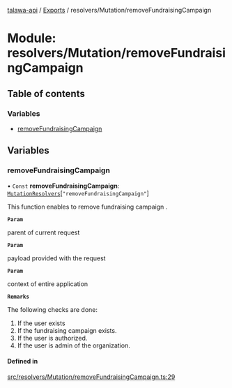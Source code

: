 [talawa-api](../README.md) / [Exports](../modules.md) / resolvers/Mutation/removeFundraisingCampaign

# Module: resolvers/Mutation/removeFundraisingCampaign

## Table of contents

### Variables

- [removeFundraisingCampaign](resolvers_Mutation_removeFundraisingCampaign.md#removefundraisingcampaign)

## Variables

### removeFundraisingCampaign

• `Const` **removeFundraisingCampaign**: [`MutationResolvers`](types_generatedGraphQLTypes.md#mutationresolvers)[``"removeFundraisingCampaign"``]

This function enables to remove fundraising campaign .

**`Param`**

parent of current request

**`Param`**

payload provided with the request

**`Param`**

context of entire application

**`Remarks`**

The following checks are done:
1. If the user exists
2. If the fundraising campaign  exists.
3. If the user is authorized.
4. If the user is admin of the organization.

#### Defined in

[src/resolvers/Mutation/removeFundraisingCampaign.ts:29](https://github.com/PalisadoesFoundation/talawa-api/blob/0deccac/src/resolvers/Mutation/removeFundraisingCampaign.ts#L29)

